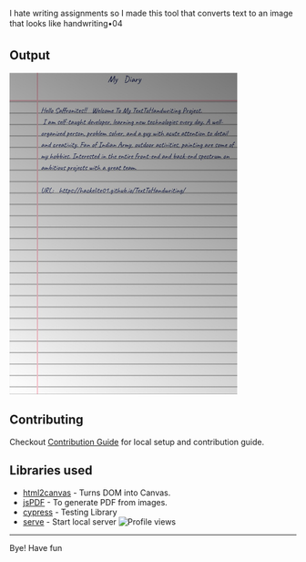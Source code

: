  I hate writing assignments so I made this tool that converts text to an image that looks like handwriting•04

</p>



##  Output

<img width="400" alt="Sample image of output" src="sample.jpeg" />

##  Contributing

Checkout [Contribution Guide](CONTRIBUTING.md) for local setup and contribution guide.

##  Libraries used

- [html2canvas](https://github.com/niklasvh/html2canvas) - Turns DOM into Canvas.
- [jsPDF](https://github.com/MrRio/jsPDF) - To generate PDF from images.
- [cypress](https://github.com/cypress-io/cypress) - Testing Library
- [serve](https://github.com/zeit/serve) - Start local server
 ![Profile views](https://gpvc.arturio.dev/hackelite01/)
---

Bye!
Have fun 
